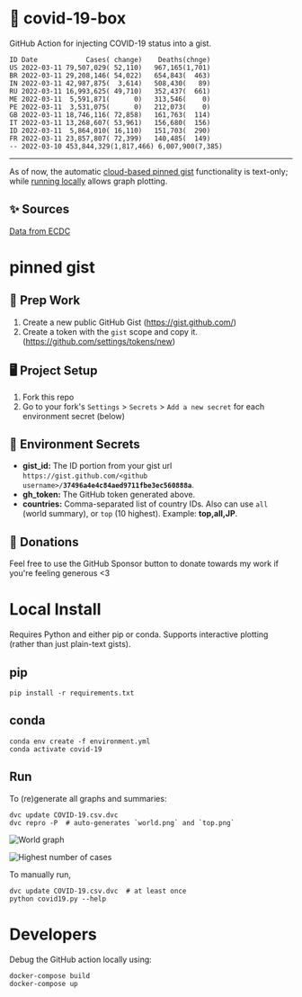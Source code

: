 # 🏥 covid-19-box

GitHub Action for injecting COVID-19 status into a gist.

```
ID Date            Cases( change)    Deaths(chnge)
US 2022-03-11 79,507,029( 52,110)   967,165(1,701)
BR 2022-03-11 29,208,146( 54,022)   654,843(  463)
IN 2022-03-11 42,987,875(  3,614)   508,430(   89)
RU 2022-03-11 16,993,625( 49,710)   352,437(  661)
ME 2022-03-11  5,591,871(      0)   313,546(    0)
PE 2022-03-11  3,531,075(      0)   212,073(    0)
GB 2022-03-11 18,746,116( 72,858)   161,763(  114)
IT 2022-03-11 13,268,607( 53,961)   156,680(  156)
ID 2022-03-11  5,864,010( 16,110)   151,703(  290)
FR 2022-03-11 23,857,807( 72,399)   140,485(  149)
-- 2022-03-10 453,844,329(1,817,466) 6,007,900(7,385)
```

---

As of now, the automatic [cloud-based pinned gist](#pinned-gist) functionality is text-only;
while [running locally](#local-install) allows graph plotting.

## ✨ Sources

[Data from ECDC](https://www.ecdc.europa.eu/en/publications-data/download-todays-data-geographic-distribution-covid-19-cases-worldwide)

# pinned gist

## 🎒 Prep Work
1. Create a new public GitHub Gist (https://gist.github.com/)
1. Create a token with the `gist` scope and copy it. (https://github.com/settings/tokens/new)

## 🖥 Project Setup
1. Fork this repo
1. Go to your fork's `Settings` > `Secrets` > `Add a new secret` for each environment secret (below)

## 🤫 Environment Secrets
- **gist_id:** The ID portion from your gist url `https://gist.github.com/<github username>/`**`37496a4e4c84aed9711fbe3ec560888a`**.
- **gh_token:** The GitHub token generated above.
- **countries:** Comma-separated list of country IDs. Also can use `all` (world summary), or `top` (10 highest). Example: **top,all,JP**.

## 💸 Donations

Feel free to use the GitHub Sponsor button to donate towards my work if you're feeling generous <3

# Local Install

Requires Python and either pip or conda. Supports interactive plotting (rather than just plain-text gists).

## pip

```
pip install -r requirements.txt
```

## conda

```
conda env create -f environment.yml
conda activate covid-19
```

## Run

To (re)generate all graphs and summaries:

```
dvc update COVID-19.csv.dvc
dvc repro -P  # auto-generates `world.png` and `top.png`
```

![World graph](world.png)

![Highest number of cases](top.png)

To manually run,

```
dvc update COVID-19.csv.dvc  # at least once
python covid19.py --help
```

# Developers

Debug the GitHub action locally using:

```
docker-compose build
docker-compose up
```

